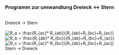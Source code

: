 ### Programm zur umwandlung Dreieck <-> Stern
<br> 
Dreieck -> Stern
<br> 
<br>
<img src="https://latex.codecogs.com/svg.latex?R_a&space;=&space;\frac{R_{ac}*&space;R_{ab}}{R_{ab}&plus;R_{bc}&plus;R_{ac}}" title="R_a = \frac{R_{ac}* R_{ab}}{R_{ab}+R_{bc}+R_{ac}}" />
<br>
<img src="https://latex.codecogs.com/svg.latex?R_b&space;=&space;\frac{R_{ab}*&space;R_{bc}}{R_{ab}&plus;R_{bc}&plus;R_{ac}}" title="R_b = \frac{R_{ab}* R_{bc}}{R_{ab}+R_{bc}+R_{ac}}" />
<br>
<img src="https://latex.codecogs.com/svg.latex?R_c&space;=&space;\frac{R_{ac}*&space;R_{bc}}{R_{ab}&plus;R_{bc}&plus;R_{ac}}" title="R_c = \frac{R_{ac}* R_{bc}}{R_{ab}+R_{bc}+R_{ac}}" />
<br> 
Stern -> Dreieck
